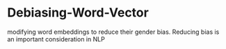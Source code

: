 # Debiasing-Word-Vector
 modifying word embeddings to reduce their gender bias. Reducing bias is an important consideration in NLP
